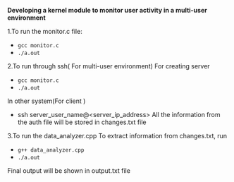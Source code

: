 **Developing a kernel module to monitor user activity in a multi-user environment**

1.To run the monitor.c file:
- ```gcc monitor.c```
- ```./a.out```

2.To run through ssh( For multi-user environment)
For creating server
- ```gcc monitor.c```
- ```./a.out```

In other system(For client )
- ssh server_user_name@<server_ip_address>
All the information from the auth file will be stored in changes.txt file

3.To run the data_analyzer.cpp
To extract information from changes.txt, run
- ```g++ data_analyzer.cpp```
- ```./a.out```

Final output will be shown in output.txt file
